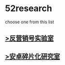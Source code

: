 # 52research
choose one from this list

## [>反营销号实验室](https://52waffle.github.io/fyxhsys)

## [>安卓碎片化研究室](https://52waffle.io/azsphyjs)
